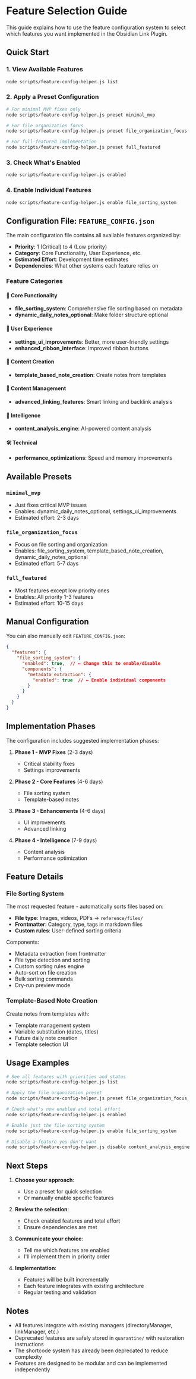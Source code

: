 # Feature Selection Guide

This guide explains how to use the feature configuration system to select which features you want implemented in the Obsidian Link Plugin.

## Quick Start

### 1. View Available Features
```bash
node scripts/feature-config-helper.js list
```

### 2. Apply a Preset Configuration
```bash
# For minimal MVP fixes only
node scripts/feature-config-helper.js preset minimal_mvp

# For file organization focus
node scripts/feature-config-helper.js preset file_organization_focus

# For full-featured implementation
node scripts/feature-config-helper.js preset full_featured
```

### 3. Check What's Enabled
```bash
node scripts/feature-config-helper.js enabled
```

### 4. Enable Individual Features
```bash
node scripts/feature-config-helper.js enable file_sorting_system
```

## Configuration File: `FEATURE_CONFIG.json`

The main configuration file contains all available features organized by:

- **Priority**: 1 (Critical) to 4 (Low priority)
- **Category**: Core Functionality, User Experience, etc.
- **Estimated Effort**: Development time estimates
- **Dependencies**: What other systems each feature relies on

### Feature Categories

#### 🔧 Core Functionality
- **file_sorting_system**: Comprehensive file sorting based on metadata
- **dynamic_daily_notes_optional**: Make folder structure optional

#### 👤 User Experience  
- **settings_ui_improvements**: Better, more user-friendly settings
- **enhanced_ribbon_interface**: Improved ribbon buttons

#### 📝 Content Creation
- **template_based_note_creation**: Create notes from templates

#### 🔗 Content Management
- **advanced_linking_features**: Smart linking and backlink analysis

#### 🧠 Intelligence
- **content_analysis_engine**: AI-powered content analysis

#### 🛠️ Technical
- **performance_optimizations**: Speed and memory improvements

## Available Presets

### `minimal_mvp`
- Just fixes critical MVP issues
- Enables: dynamic_daily_notes_optional, settings_ui_improvements
- Estimated effort: 2-3 days

### `file_organization_focus`
- Focus on file sorting and organization
- Enables: file_sorting_system, template_based_note_creation, dynamic_daily_notes_optional
- Estimated effort: 5-7 days

### `full_featured`
- Most features except low priority ones
- Enables: All priority 1-3 features
- Estimated effort: 10-15 days

## Manual Configuration

You can also manually edit `FEATURE_CONFIG.json`:

```json
{
  "features": {
    "file_sorting_system": {
      "enabled": true,  // ← Change this to enable/disable
      "components": {
        "metadata_extraction": {
          "enabled": true  // ← Enable individual components
        }
      }
    }
  }
}
```

## Implementation Phases

The configuration includes suggested implementation phases:

1. **Phase 1 - MVP Fixes** (2-3 days)
   - Critical stability fixes
   - Settings improvements

2. **Phase 2 - Core Features** (4-6 days)
   - File sorting system
   - Template-based notes

3. **Phase 3 - Enhancements** (4-6 days)
   - UI improvements
   - Advanced linking

4. **Phase 4 - Intelligence** (7-9 days)
   - Content analysis
   - Performance optimization

## Feature Details

### File Sorting System
The most requested feature - automatically sorts files based on:
- **File type**: Images, videos, PDFs → `reference/files/`
- **Frontmatter**: Category, type, tags in markdown files
- **Custom rules**: User-defined sorting criteria

Components:
- Metadata extraction from frontmatter
- File type detection and sorting
- Custom sorting rules engine
- Auto-sort on file creation
- Bulk sorting commands
- Dry-run preview mode

### Template-Based Note Creation
Create notes from templates with:
- Template management system
- Variable substitution (dates, titles)
- Future daily note creation
- Template selection UI

## Usage Examples

```bash
# See all features with priorities and status
node scripts/feature-config-helper.js list

# Apply the file organization preset
node scripts/feature-config-helper.js preset file_organization_focus

# Check what's now enabled and total effort
node scripts/feature-config-helper.js enabled

# Enable just the file sorting system
node scripts/feature-config-helper.js enable file_sorting_system

# Disable a feature you don't want
node scripts/feature-config-helper.js disable content_analysis_engine
```

## Next Steps

1. **Choose your approach**:
   - Use a preset for quick selection
   - Or manually enable specific features

2. **Review the selection**:
   - Check enabled features and total effort
   - Ensure dependencies are met

3. **Communicate your choice**:
   - Tell me which features are enabled
   - I'll implement them in priority order

4. **Implementation**:
   - Features will be built incrementally
   - Each feature integrates with existing architecture
   - Regular testing and validation

## Notes

- All features integrate with existing managers (directoryManager, linkManager, etc.)
- Deprecated features are safely stored in `quarantine/` with restoration instructions
- The shortcode system has already been deprecated to reduce complexity
- Features are designed to be modular and can be implemented independently 